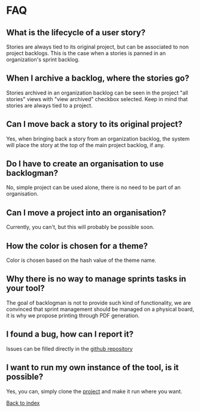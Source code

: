 FAQ
===

What is the lifecycle of a user story?
--------------------------------------

Stories are always tied to its original project, but can be associated to non project backlogs.
This is the case when a stories is panned in an organization's sprint backlog.

When I archive a backlog, where the stories go?
-----------------------------------------------

Stories archived in an organization backlog can be seen in the project "all stories" views with "view archived" checkbox selected.
Keep in mind that stories are always tied to a project.


Can I move back a story to its original project?
------------------------------------------------

Yes, when bringing back a story from an organization backlog, the system will place the story at the top of
the main project backlog, if any.


Do I have to create an organisation to use backlogman?
------------------------------------------------------

No, simple project can be used alone, there is no need to be part of an organisation.


Can I move a project into an organisation?
------------------------------------------

Currently, you can't, but this will probably be possible soon.

How the color is chosen for a theme?
------------------------------------

Color is chosen based on the hash value of the theme name.


Why there is no way to manage sprints tasks in your tool?
-----------------------------------------------------------

The goal of backlogman is not to provide such kind of functionality, we are convinced that sprint management should be
	managed on a physical board, it is why we propose printing through PDF generation.


I found a bug, how can I report it?
-----------------------------------

Issues can be filled directly in the [github repository](https://github.com/dsaradini/facile_backlog)


I want to run my own instance of the tool, is it possible?
----------------------------------------------------------

Yes, you can, simply clone the [project](https://github.com/dsaradini/facile_backlog) and make it run where you want.


[Back to index](index)